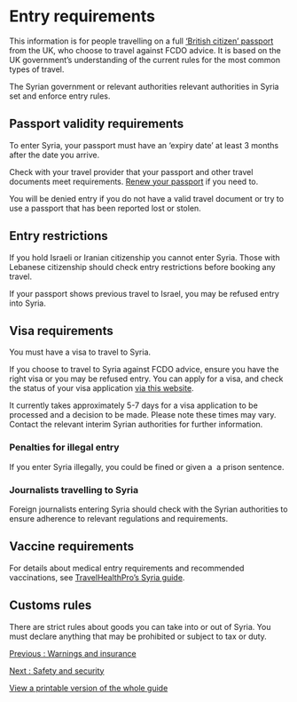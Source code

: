 # Entry requirements

This information is for people travelling on a full [‘British citizen’ passport](https://www.gov.uk/types-of-british-nationality) from the UK, who choose to travel against FCDO advice. It is based on the UK government’s understanding of the current rules for the most common types of travel.

The Syrian government or relevant authorities relevant authorities in Syria set and enforce entry rules.

## Passport validity requirements

To enter Syria, your passport must have an ‘expiry date’ at least 3 months after the date you arrive.

Check with your travel provider that your passport and other travel documents meet requirements. [Renew your passport](https://www.gov.uk/renew-adult-passport/renew) if you need to.

You will be denied entry if you do not have a valid travel document or try to use a passport that has been reported lost or stolen.

## Entry restrictions

If you hold Israeli or Iranian citizenship you cannot enter Syria. Those with Lebanese citizenship should check entry restrictions before booking any travel.

If your passport shows previous travel to Israel, you may be refused entry into Syria.

## Visa requirements

You must have a visa to travel to Syria.

If you choose to travel to Syria against FCDO advice, ensure you have the right visa or you may be refused entry. You can apply for a visa, and check the status of your visa application [via this website](https://www.evisa.sy/home-content).

It currently takes approximately 5-7 days for a visa application to be processed and a decision to be made. Please note these times may vary. Contact the relevant interim Syrian authorities for further information.

### Penalties for illegal entry

If you enter Syria illegally, you could be fined or given a  a prison sentence.

### Journalists travelling to Syria

Foreign journalists entering Syria should check with the Syrian authorities to ensure adherence to relevant regulations and requirements.

## Vaccine requirements

For details about medical entry requirements and recommended vaccinations, see [TravelHealthPro’s Syria guide](https://travelhealthpro.org.uk/country/217/syria#Vaccine_Recommendations).

## Customs rules

There are strict rules about goods you can take into or out of Syria. You must declare anything that may be prohibited or subject to tax or duty.

[Previous
:
Warnings and insurance](/foreign-travel-advice/syria)

[Next
:
Safety and security](/foreign-travel-advice/syria/safety-and-security)

[View a printable version of the whole guide](/foreign-travel-advice/syria/print)